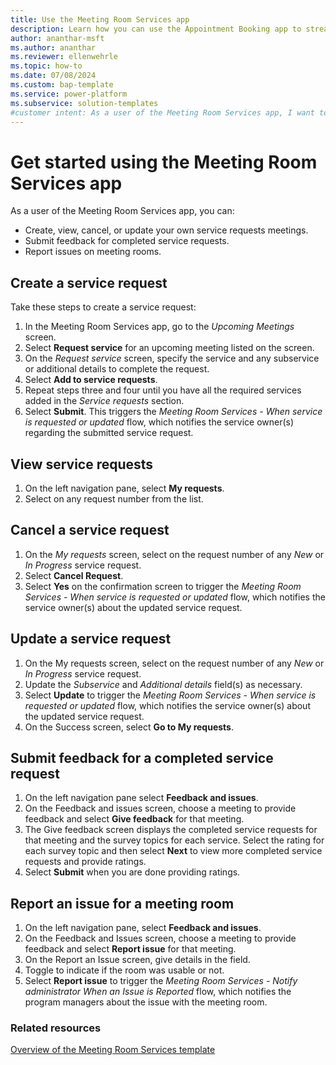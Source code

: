 ```yaml
---
title: Use the Meeting Room Services app
description: Learn how you can use the Appointment Booking app to streamline and automate the appointment booking process.
author: ananthar-msft
ms.author: ananthar
ms.reviewer: ellenwehrle
ms.topic: how-to
ms.date: 07/08/2024
ms.custom: bap-template
ms.service: power-platform
ms.subservice: solution-templates
#customer intent: As a user of the Meeting Room Services app, I want to create and manage meeting room service requests so that my meetings have the necessary resources to run well.
---
```

# Get started using the Meeting Room Services app

As a user of the Meeting Room Services app, you can:

- Create, view, cancel, or update your own service requests meetings.
- Submit feedback for completed service requests.
- Report issues on meeting rooms.

## Create a service request

Take these steps to create a service request:

1. In the Meeting Room Services app, go to the *Upcoming Meetings* screen.
1. Select **Request service** for an upcoming meeting listed on the screen.
1. On the *Request service* screen, specify the service and any subservice or additional details to complete the request.
1. Select **Add to service requests**.
1. Repeat steps three and four until you have all the required services added in the *Service requests* section.
1. Select **Submit**. This triggers the *Meeting Room Services - When service is requested or updated* flow, which notifies the service owner(s) regarding the submitted service request.

## View service requests

1. On the left navigation pane, select **My requests**.
1. Select on any request number from the list.

## Cancel a service request

1. On the *My requests* screen, select on the request number of any *New* or *In Progress* service request.
1. Select **Cancel Request**.
1. Select **Yes** on the confirmation screen to trigger the *Meeting Room Services - When service is requested or updated* flow, which notifies the service owner(s) about the updated service request.

## Update a service request

1. On the My requests screen, select on the request number of any *New* or *In Progress* service request.
1. Update the *Subservice* and *Additional details* field(s) as necessary.
1. Select **Update** to trigger the *Meeting Room Services - When service is requested or updated* flow, which notifies the service owner(s) about the updated service request.
1. On the Success screen, select **Go to My requests**.

## Submit feedback for a completed service request

1. On the left navigation pane select **Feedback and issues**.
1. On the Feedback and issues screen, choose a meeting to provide feedback and select **Give feedback** for that meeting.
1. The Give feedback screen displays the completed service requests for that meeting and the survey topics for each service. Select the rating for each survey topic and then select **Next** to view more completed service requests and provide ratings.
1. Select **Submit** when you are done providing ratings.

## Report an issue for a meeting room

1. On the left navigation pane, select **Feedback and issues**.
1. On the Feedback and Issues screen, choose a meeting to provide feedback and select **Report issue** for that meeting.
1. On the Report an Issue screen, give details in the field.
1. Toggle to indicate if the room was usable or not.
1. Select **Report issue** to trigger the *Meeting Room Services - Notify administrator When an Issue is Reported* flow, which notifies the program managers about the issue with the meeting room.

### Related resources

[Overview of the Meeting Room Services template](overview.md)